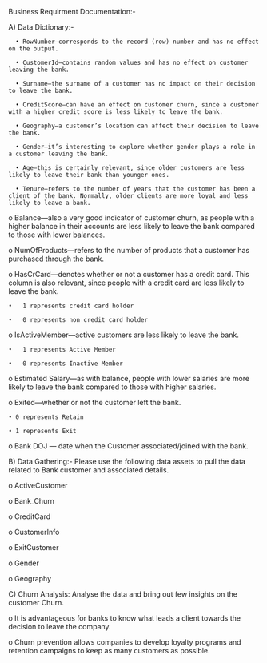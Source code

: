 Business Requirment Documentation:-

A) Data Dictionary:-

      • RowNumber—corresponds to the record (row) number and has no effect on the output.
      
      • CustomerId—contains random values and has no effect on customer leaving the bank.
      
      • Surname—the surname of a customer has no impact on their decision to leave the bank.
      
      • CreditScore—can have an effect on customer churn, since a customer with a higher credit score is less likely to leave the bank.
      
      • Geography—a customer’s location can affect their decision to leave the bank.
      
      • Gender—it’s interesting to explore whether gender plays a role in a customer leaving the bank.
      
      • Age—this is certainly relevant, since older customers are less likely to leave their bank than younger ones.
      
      • Tenure—refers to the number of years that the customer has been a client of the bank. Normally, older clients are more loyal and less likely to leave a bank.
      
  o	Balance—also a very good indicator of customer churn, as people with a higher balance in their accounts are less likely to leave the bank compared to those with lower        balances.
  
  o	NumOfProducts—refers to the number of products that a customer has purchased through the bank. 
  
  o HasCrCard—denotes whether or not a customer has a credit card. This column is also relevant, since people with a credit card are less likely to leave the bank.
  
    •	1 represents credit card holder
    
    •	0 represents non credit card holder
    
  o	IsActiveMember—active customers are less likely to leave the bank.
  
    •	1 represents Active Member
    
    •	0 represents Inactive Member
    
  o	Estimated Salary—as with balance, people with lower salaries are more likely to leave the bank compared to those with higher salaries.
  
  o	Exited—whether or not the customer left the bank.
  
    • 0 represents Retain 
    
    • 1 represents Exit
    
  o	Bank DOJ — date when the Customer associated/joined  with the bank.



B) Data Gathering:- Please use the following data assets to pull the data related to Bank customer and associated details.

  o	ActiveCustomer 
  
  o	Bank_Churn
  
  o	CreditCard
  
  o	CustomerInfo
  
  o	ExitCustomer
  
  o	Gender
  
  o	Geography

C) Churn Analysis: Analyse the data and bring out few insights on the customer Churn.

  o It is advantageous for banks to know what leads a client towards the decision to leave the company.
  
  o Churn prevention allows companies to develop loyalty programs and retention campaigns to keep as many customers as possible.




